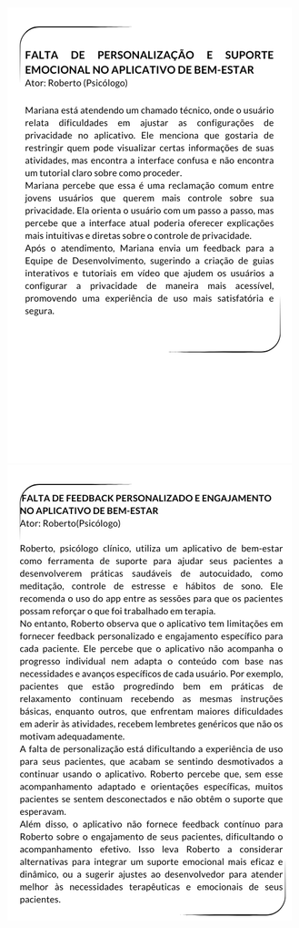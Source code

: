 <img src="./imagem_cenarios/cenario1.2.png" alt="cenario1.2">
<img src="./imagem_cenarios/cenario2.2.png" alt="cenario2.2">
